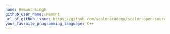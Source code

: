 ```yaml
---
name: Hemant Singh
github_user_name: Hemxnt
url_of_github_issue: https://github.com/scaleracademy/scaler-open-source-september-challenge/issues/928
your_favroite_programming_language: C++ 
---
```

